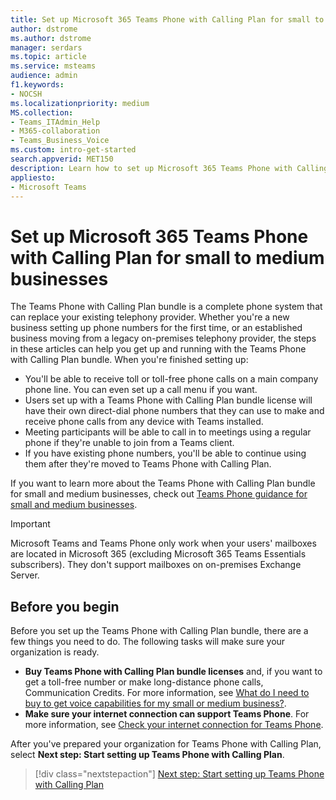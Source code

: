 ```yaml
---
title: Set up Microsoft 365 Teams Phone with Calling Plan for small to medium businesses
author: dstrome 
ms.author: dstrome
manager: serdars
ms.topic: article
ms.service: msteams
audience: admin
f1.keywords:
- NOCSH
ms.localizationpriority: medium
MS.collection: 
- Teams_ITAdmin_Help
- M365-collaboration
- Teams_Business_Voice
ms.custom: intro-get-started
search.appverid: MET150
description: Learn how to set up Microsoft 365 Teams Phone with Calling Plan in your small to medium business or organization.
appliesto: 
- Microsoft Teams
---
```


# Set up Microsoft 365 Teams Phone with Calling Plan for small to medium businesses

The Teams Phone with Calling Plan bundle is a complete phone system that can replace your existing telephony provider. Whether you're a new business setting up phone numbers for the first time, or an established business moving from a legacy on-premises telephony provider, the steps in these articles can help you get up and running with the Teams Phone with Calling Plan bundle. When you're finished setting up:

* You'll be able to receive toll or toll-free phone calls on a main company phone line. You can even set up a call menu if you want.
* Users set up with a Teams Phone with Calling Plan bundle license will have their own direct-dial phone numbers that they can use to make and receive phone calls from any device with Teams installed.
* Meeting participants will be able to call in to meetings using a regular phone if they're unable to join from a Teams client.
* If you have existing phone numbers, you'll be able to continue using them after they're moved to Teams Phone with Calling Plan.

If you want to learn more about the Teams Phone with Calling Plan bundle for small and medium businesses, check out [Teams Phone guidance for small and medium businesses](whats-business-voice.md).

> [!IMPORTANT]
> Microsoft Teams and Teams Phone only work when your users' mailboxes are located in Microsoft 365 (excluding Microsoft 365 Teams Essentials subscribers). They don't support mailboxes on on-premises Exchange Server.

## Before you begin

Before you set up the Teams Phone with Calling Plan bundle, there are a few things you need to do. The following tasks will make sure your organization is ready.

* **Buy Teams Phone with Calling Plan bundle licenses** and, if you want to get a toll-free number or make long-distance phone calls, Communication Credits. For more information, see [What do I need to buy to get voice capabilities for my small or medium business?](whats-business-voice.md).
* **Make sure your internet connection can support Teams Phone**. For more information, see [Check your internet connection for Teams Phone](get-ready-internet.md).

After you've prepared your organization for Teams Phone with Calling Plan, select **Next step: Start setting up Teams Phone with Calling Plan**.

> [!div class="nextstepaction"]
> [Next step: Start setting up Teams Phone with Calling Plan](set-up-emergency-locations.md)
